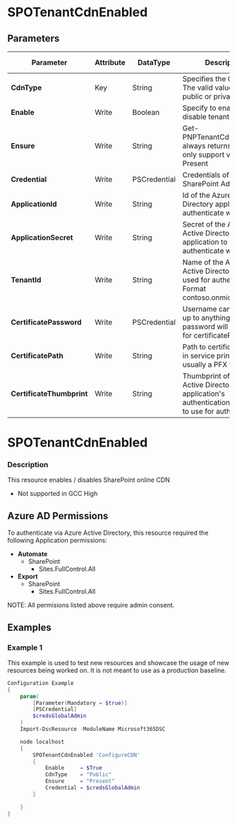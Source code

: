 ﻿# SPOTenantCdnEnabled

## Parameters

| Parameter | Attribute | DataType | Description | Allowed Values |
| --- | --- | --- | --- | --- |
| **CdnType** | Key | String | Specifies the CDN type. The valid values are public or private. |Public, Private|
| **Enable** | Write | Boolean | Specify to enable or disable tenant CDN. ||
| **Ensure** | Write | String | Get-PNPTenantCdnEnabled always returns a value, only support value is Present |Present|
| **Credential** | Write | PSCredential | Credentials of the SharePoint Admin ||
| **ApplicationId** | Write | String | Id of the Azure Active Directory application to authenticate with. ||
| **ApplicationSecret** | Write | String | Secret of the Azure Active Directory application to authenticate with. ||
| **TenantId** | Write | String | Name of the Azure Active Directory tenant used for authentication. Format contoso.onmicrosoft.com ||
| **CertificatePassword** | Write | PSCredential | Username can be made up to anything but password will be used for certificatePassword ||
| **CertificatePath** | Write | String | Path to certificate used in service principal usually a PFX file. ||
| **CertificateThumbprint** | Write | String | Thumbprint of the Azure Active Directory application's authentication certificate to use for authentication. ||

# SPOTenantCdnEnabled

### Description

This resource enables / disables SharePoint online CDN

* Not supported in GCC High

## Azure AD Permissions

To authenticate via Azure Active Directory, this resource required the following Application permissions:

* **Automate**
  * SharePoint
    * Sites.FullControl.All
* **Export**
  * SharePoint
    * Sites.FullControl.All

NOTE: All permisions listed above require admin consent.


## Examples

### Example 1

This example is used to test new resources and showcase the usage of new resources being worked on.
It is not meant to use as a production baseline.

```powershell
Configuration Example
{
    param(
        [Parameter(Mandatory = $true)]
        [PSCredential]
        $credsGlobalAdmin
    )
    Import-DscResource -ModuleName Microsoft365DSC

    node localhost
    {
        SPOTenantCdnEnabled 'ConfigureCDN'
        {
            Enable     = $True
            CdnType    = "Public"
            Ensure     = "Present"
            Credential = $credsGlobalAdmin
        }

    }
}
```

